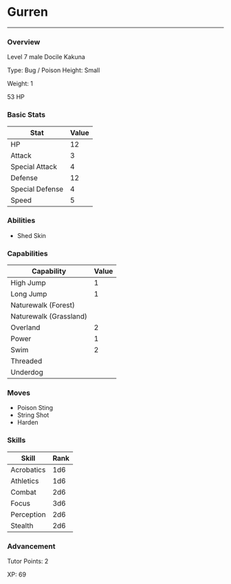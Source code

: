 # Gurren
------------------------------------------------------------------------

### Overview
Level 7 male Docile Kakuna

Type: Bug / Poison
Height: Small

Weight: 1

53 HP

### Basic Stats
| Stat              | Value |
| ----------------- | ----- |
| HP                | 12 |
| Attack            | 3 |
| Special Attack    | 4 |
| Defense           | 12 |
| Special Defense   | 4 |
| Speed             | 5 |

### Abilities
* Shed Skin

### Capabilities
| Capability    | Value |
| ------------- | ----- |
| High Jump | 1 |
| Long Jump | 1 |
| Naturewalk (Forest) |  |
| Naturewalk (Grassland) |  |
| Overland | 2 |
| Power | 1 |
| Swim | 2 |
| Threaded |  |
| Underdog |  |

### Moves
* Poison Sting
* String Shot
* Harden

### Skills
| Skill         | Rank |
| ------------- | ---- |
| Acrobatics | 1d6 |
| Athletics | 1d6 |
| Combat | 2d6 |
| Focus | 3d6 |
| Perception | 2d6 |
| Stealth | 2d6 |

### Advancement
Tutor Points: 2

XP: 69
